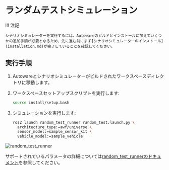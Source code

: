 # ランダムテストシミュレーション

!!! 注記

    シナリオシミュレーターを実行するには、Autowareのビルドとインストールに加えていくつかの追加手順が必要となるため、先に進む前にまず[シナリオシミュレーターのインストール](installation.md)が完了していることを確認してください。

## 実行手順

1. Autowareとシナリオシミュレーターがビルドされたワークスペースディレクトリに移動します。

2. ワークスペースセットアップスクリプトを実行します:

   ```bash
   source install/setup.bash
   ```

3. シミュレーションを実行します:

   ```bash
   ros2 launch random_test_runner random_test.launch.py \
     architecture_type:=awf/universe \
     sensor_model:=sample_sensor_kit \
     vehicle_model:=sample_vehicle
   ```

![random_test_runner](images/random_test_runner.png)

サポートされているパラメータの詳細については[random_test_runnerのドキュメント](https://github.com/tier4/scenario_simulator_v2/blob/master/docs/user_guide/random_test_runner/README.md#node-parameters)を参照してください。
